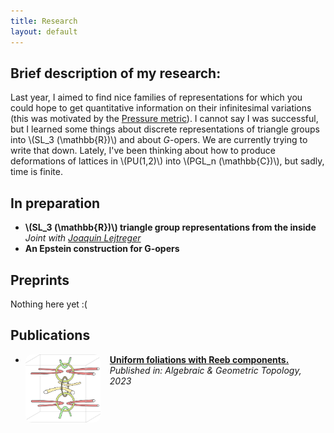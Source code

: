 ```yaml
---
title: Research
layout: default
---
```


## Brief description of my research:
Last year, I aimed to find nice families of representations for which you could hope to get quantitative information on their infinitesimal variations (this was motivated by the [Pressure metric](https://arxiv.org/abs/1301.7459)).
I cannot say I was successful, but I learned some things about discrete representations of triangle groups into \\(SL_3 (\mathbb{R})\\) and about *G*-opers. We are currently trying to write that down. Lately, I've been thinking about how to produce deformations of lattices in \\(PU(1,2)\\) into \\(PGL_n (\mathbb{C})\\), but sadly, time is finite.

## In preparation

- **\\(SL_3 (\mathbb{R})\\) triangle group representations from the inside**  
   *Joint with [Joaquin Lejtreger](https://joacolej.github.io)*
- **An Epstein construction for G-opers**

## Preprints

Nothing here yet :(

## Publications

- <img src="images/paper-uniformfol.jpeg" alt="Paper 1" style="width:120px; border-radius:10px; float:left; margin-right:15px; margin-bottom:5px;">  
    <strong><a href="https://msp.org/agt/2023/23-9/agt-v23-n9-p10-s.pdf">Uniform foliations with Reeb components.</a></strong><br>
    <em>Published in: Algebraic & Geometric Topology, 2023</em><br>
   
   <div style="clear: both; margin-bottom: 20px;"></div>
